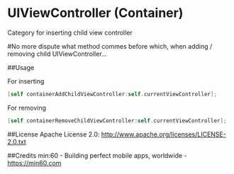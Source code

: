UIViewController (Container)
============================

Category for inserting child view controller

#No more dispute what method commes before which, when adding / removing child UIViewController...

##Usage

For inserting

``` objective-c
[self containerAddChildViewController:self.currentViewController];
```

For removing

``` objective-c
[self containerRemoveChildViewController:self.currentViewController];
```
##License
Apache License 2.0: http://www.apache.org/licenses/LICENSE-2.0.txt

##Credits
min:60 - Building perfect mobile apps, worldwide - <a href="https://min60.com">https://min60.com</a>
